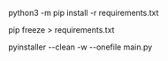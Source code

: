 python3 -m pip install -r requirements.txt

pip freeze > requirements.txt

pyinstaller --clean -w --onefile main.py